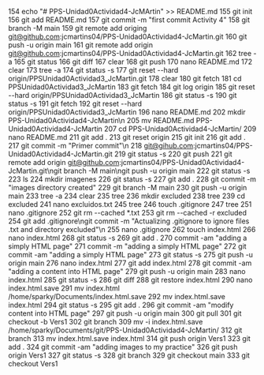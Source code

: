   154  echo "# PPS-Unidad0Actividad4-JcMArtin" >> README.md
  155  git init
  156  git add README.md
  157  git commit -m "first commit Activity 4"
  158  git branch -M main
  159  git remote add origing git@github.com:jcmartins04/PPS-Unidad0Actividad4-JcMartin.git
  160  git push -u origin main
  161  git remote add origin git@github.com:jcmartins04/PPS-Unidad0Actividad4-JcMartin.git
  162  tree -a
  165  git status
  166  git diff
  167  clear
  168  git push
  170  nano README.md
  172  clear
  173  tree -a
  174  git status -s
  177  git reset --hard origin/PPSUnidad0Actividad3_JcMartin.git
  178  clear
  180  git fetch
  181  cd PPSUnidad0Actividad3_JcMartin
  183  git fetch
  184  git log origin
  185  git reset --hard origin/PPSUnidad0Actividad3_JcMartin
  186  git status -s
  190  git status -s
  191  git fetch
  192  git reset --hard origin/PPSUnidad0Actividad3_JcMartin 
  196  nano README.md
  202  mkdir PPS-Unidad0Actividad4-JcMartin\n
  205  mv README.md PPS-Unidad0Actividad4-JcMartin
  207  cd PPS-Unidad0Actividad4-JcMartin/
  209  nano README.md
  211  git add .
  213  git reset origin
  215  git init
  216  git add .
  217  git commit -m "Primer commit"\n
  218  git@gihub.com:jcmartins04/PPS-Unidad0Actividad4-JcMartin.git
  219  git status -s
  220  git push
  221  git remote add origin git@github.com:jcmartins04/PPS-Unidad0Actividad4-JcMartin.git\ngit branch -M main\ngit push -u origin main
  222  git status -s
  223  ls
  224  mkdir imagenes
  226  git status -s
  227  git add .
  228  git commit -m "images directory created"
  229  git branch -M main
  230  git push -u origin main
  233  tree -a
  234  clear
  235  tree
  236  mkdir excluded
  238  tree
  239  cd excluded
  241  nano excluidos.txt
  245  tree
  246  touch .gitignore
  247  tree
  251  nano .gitignore
  252  git rm --cached *.txt
  253  git rm --cached -r excluded
  254  git add .gitignore\ngit commit -m "Actualizing .gitignore to ignore files .txt and directory excluded"\n
  255  nano .gitignore
  262  touch index.html
  266  nano index.html
  268  git status -s
  269  git add . 
  270  commit -am "adding a simply HTML page"
  271  commit -m "adding a simply HTML page"
  272  git commit -am "adding a simply HTML page"
  273  git status -s
  275  git push -u origin main
  276  nano index.html
  277  git add index.html
  278  git commit -am "adding a content into HTML page"
  279  git push -u origin main
  283  nano index.html
  285  git status -s
  286  git diff
  288  git restore index.html
  290  nano index.html.save
  291  mv index.html /home/sparky/Documents/index.html.save
  292  mv index.html.save index.html
  294  git status -s
  295  git add .
  296  git commit -am "modify content into HTML page"
  297  git push -u origin main
  300  git pull
  301  git checkout -b Vers1
  302  git branch
  309  mv -i index.html.save /home/sparky/Documents/git/PPS-Unidad0Actividad4-JcMartin/
  312  git branch
  313  mv index.html.save index.html
  314  git push origin Vers1
  323  git add .
  324  git commit -am "adding images to my practice"
  326  git push origin Vers1
  327  git status -s
  328  git branch
  329  git checkout main
  333  git checkout Vers1
